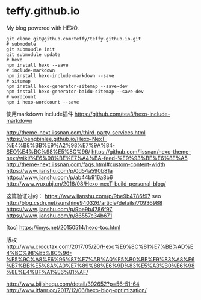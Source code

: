 # teffy.github.io
My blog powered with HEXO.

```
git clone git@github.com:teffy/teffy.github.io.git
# submodule
git submoudle init
git submodule update
# hexo
npm install hexo --save
# include-markdown
npm install hexo-include-markdown --save
# sitemap
npm install hexo-generator-sitemap --save-dev
npm install hexo-generator-baidu-sitemap --save-dev
# wordcount
npm i hexo-wordcount --save
```

使用markdown include插件
https://github.com/tea3/hexo-include-markdown

http://theme-next.iissnan.com/third-party-services.html
https://pengbinlee.github.io/Hexo-NexT-%E4%B8%BB%E9%A2%98%E7%9A%84-SEO%E4%BC%98%E5%8C%96/
https://github.com/iissnan/hexo-theme-next/wiki/%E6%98%BE%E7%A4%BA-feed-%E9%93%BE%E6%8E%A5
http://theme-next.iissnan.com/faqs.html#custom-content-width
https://www.jianshu.com/p/0d54a590b81a
https://www.jianshu.com/p/ab44b916a8b6
http://www.wuxubj.cn/2016/08/Hexo-nexT-build-personal-blog/


这篇验证过的：
https://www.jianshu.com/p/9be9b4786f97
seo
http://blog.csdn.net/sunshine940326/article/details/70936988
https://www.jianshu.com/p/9be9b4786f97
https://www.jianshu.com/p/86557c34b671

[toc]
https://imys.net/20150514/hexo-toc.html


版权
http://www.crocutax.com/2017/05/20/Hexo%E6%8C%81%E7%BB%AD%E4%BC%98%E5%8C%96-%E5%9C%A8%E6%96%87%E7%AB%A0%E5%B0%BE%E9%83%A8%E6%B7%BB%E5%8A%A0%E7%89%88%E6%9D%83%E5%A3%B0%E6%98%8E%E4%BF%A1%E6%81%AF/

http://www.bijishequ.com/detail/392652?p=56-51-64
http://www.itfanr.cc/2017/12/06/hexo-blog-optimization/